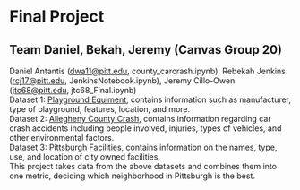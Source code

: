 # Final Project
## Team Daniel, Bekah, Jeremy (Canvas Group 20)
Daniel Antantis (dwa11@pitt.edu, county_carcrash.ipynb), Rebekah Jenkins (rcj17@pitt.edu, JenkinsNotebook.ipynb), Jeremy Cillo-Owen (jtc68@pitt.edu, jtc68_Final.ipynb) <br>
Dataset 1: [Playground Equiment](https://data.wprdc.org/datastore/dump/e39ef76e-0a11-47c8-a86f-a37f55db7a2b), contains information such as manufacturer, type of playground, features, location, and more. <br>
Dataset 2: [Allegheny County Crash](https://data.wprdc.org/dataset/allegheny-county-crash-data), contains information regarding car crash accidents including people involved, injuries, types of vehicles, and other environmental factors. <br>
Dataset 3: [Pittsburgh Facilities](https://data.wprdc.org/dataset/city-of-pittsburgh-facilities), contains information on the names, type, use, and location of city owned facilities.  <br>
This project takes data from the above datasets and combines them into one metric, deciding which neighborhood in Pittsburgh is the best.
